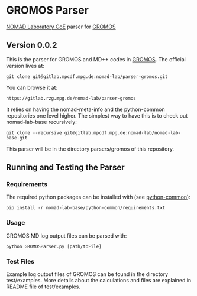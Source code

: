 # GROMOS Parser
[NOMAD Laboratory CoE](http://nomad-coe.eu) parser for [GROMOS](http://www.gromos.net)
## Version 0.0.2

This is the parser for GROMOS and MD++ codes in [GROMOS](http://www.gromos.net).
The official version lives at:

    git clone git@gitlab.mpcdf.mpg.de:nomad-lab/parser-gromos.git

You can browse it at:

    https://gitlab.rzg.mpg.de/nomad-lab/parser-gromos

It relies on having the nomad-meta-info and the python-common repositories one level higher.
The simplest way to have this is to check out nomad-lab-base recursively:

    git clone --recursive git@gitlab.mpcdf.mpg.de:nomad-lab/nomad-lab-base.git

This parser will be in the directory parsers/gromos of this repository.

## Running and Testing the Parser
### Requirements
The required python packages can be installed with (see [python-common](https://gitlab.rzg.mpg.de/nomad-lab/python-common)):

    pip install -r nomad-lab-base/python-common/requirements.txt

### Usage
GROMOS MD log output files can be parsed with:

    python GROMOSParser.py [path/toFile]

### Test Files
Example log output files of GROMOS can be found in the directory test/examples.
More details about the calculations and files are explained in README file of test/examples.

